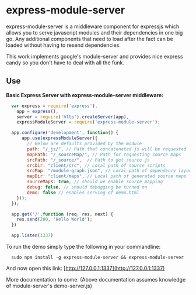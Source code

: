 express-module-server
======

express-module-server is a middleware component for expressjs which allows you to serve javascript modules and their dependencies in one big go. Any additional components that need to load after the fact can be loaded without having to resend dependencies.

This work implements google's module-server and provides nice express candy so you don't have to deal with all the funk.

Use
---

**Basic Express Server with express-module-server middleware:**
```javascript
  var express = require('express'),
    app = express(),
    server = require('http').createServer(app),
    expressModuleServer = require('express-module-server');

  app.configure('development', function() {
      app.use(expressModuleServer({ 
        // Below are defaults provided by the module
        path: "/_js/", // Path that concatenated js will be requested
        mapPath: "/_sourceMap/", // Path for requesting source maps
        srcPath: "/_source/",  // Path to get source js
        srcDir: "client/src", // Local path of source scripts
        srcMap: "/module-graph.json", // Local path of dependency layout
        mapDir: "client/maps", // Local path of generated source maps
        sourceMaps: true, // should we enable source mapping
        debug: false, // should debugging be turned on
        demo: false // enables serving of demo.html
    }));
  });

  app.get('/',function (req, res, next) {
    res.send(200, 'Hello World');
  })

  app.listen(1337)
```

To run the demo simply type the following in your commandline:
```
  sudo npm install -g express-module-server && express-module-server
```

And now open this link:
[http://127.0.0.1:1337](http://127.0.0.1:1337)

More documentation to come. (Above documentation assumes knowledge of module-server's demo-server.js)
